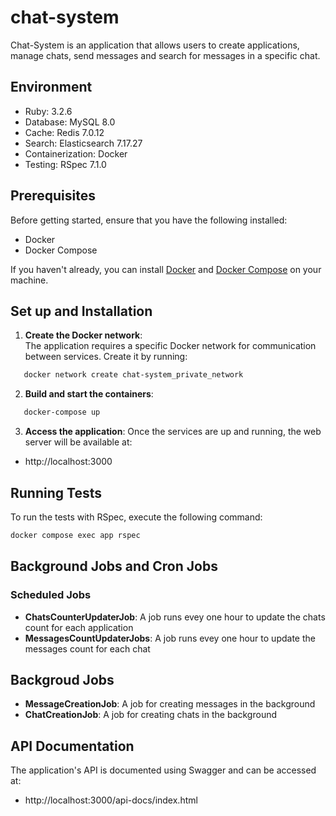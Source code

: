 # chat-system
Chat-System is an application that allows users to create applications, manage chats, send messages and search for messages in a specific chat.

## Environment
* Ruby: 3.2.6
* Database: MySQL 8.0
* Cache: Redis 7.0.12
* Search: Elasticsearch 7.17.27
* Containerization: Docker
* Testing: RSpec 7.1.0
 
 ## Prerequisites

Before getting started, ensure that you have the following installed:

- Docker
- Docker Compose

If you haven't already, you can install [Docker](https://www.docker.com/get-started) and [Docker Compose](https://docs.docker.com/compose/install/) on your machine.

## Set up and Installation

1. **Create the Docker network**:  
   The application requires a specific Docker network for communication between services. Create it by running:
   
 ```sh
    docker network create chat-system_private_network
  ```
2. **Build and start the containers**: 

```sh
   docker-compose up
```
3. **Access the application**:
  Once the services are up and running, the web server will be available at:
  - http://localhost:3000   

## Running Tests
 To run the tests with RSpec, execute the following command:
  ```sh
  docker compose exec app rspec
  ```
## Background Jobs and Cron Jobs  

### Scheduled Jobs
 - **ChatsCounterUpdaterJob**:
  A job runs evey one hour to update the chats count for each application
 - **MessagesCountUpdaterJobs**:
  A job runs evey one hour to update the messages count for each chat
## Backgroud Jobs
  - **MessageCreationJob**:
    A job for creating messages in the background
  - **ChatCreationJob**:
    A job for creating chats in the background


## API Documentation
 The application's API is documented using Swagger and can be accessed at:
  - http://localhost:3000/api-docs/index.html
  
